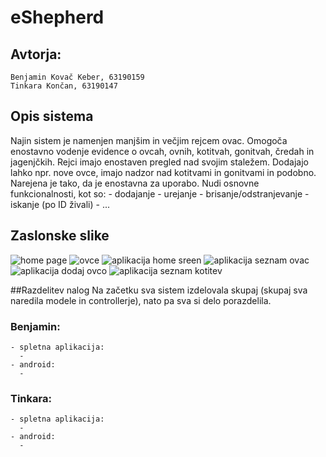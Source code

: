 # eShepherd
## Avtorja:
    Benjamin Kovač Keber, 63190159 
    Tinkara Končan, 63190147

## Opis sistema
Najin sistem je namenjen manjšim in večjim rejcem ovac. Omogoča enostavno vodenje evidence o ovcah, ovnih, kotitvah, gonitvah, čredah in jagenjčkih. Rejci imajo enostaven pregled nad svojim staležem. Dodajajo lahko npr. nove ovce, imajo nadzor nad kotitvami in gonitvami in podobno. Narejena je tako, da je enostavna za uporabo. Nudi osnovne funkcionalnosti, kot so:
    - dodajanje
    - urejanje
    - brisanje/odstranjevanje
    - iskanje (po ID živali)
    - ...
  
## Zaslonske slike
![home page](https://turtlesport191137813.files.wordpress.com/2021/01/eshepherd-ovce.png)
![ovce](https://turtlesport191137813.files.wordpress.com/2021/01/eshepherd_zacetna.png)
![aplikacija home sreen](https://turtlesport191137813.files.wordpress.com/2021/01/eshepherd-app-home-screen.jpg)
![aplikacija seznam ovac](https://turtlesport191137813.files.wordpress.com/2021/01/eshepherd-app-ovce-display.jpg)
![aplikacija dodaj ovco](https://turtlesport191137813.files.wordpress.com/2021/01/eshepherd-app-ovce-add.jpg)
![aplikacija seznam kotitev](https://turtlesport191137813.files.wordpress.com/2021/01/eshepherd-app-kotitev-display.jpg)

##Razdelitev nalog
Na začetku sva sistem izdelovala skupaj (skupaj sva naredila modele in controllerje), nato pa sva si delo porazdelila. 
### Benjamin:
    - spletna aplikacija:
      - 
    - android:
      - 

### Tinkara:
    - spletna aplikacija:
      - 
    - android:
      - 
